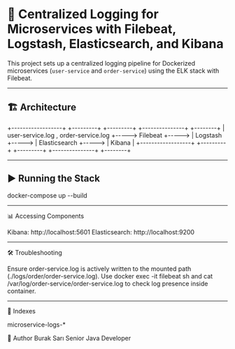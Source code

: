 # 🧾 Centralized Logging for Microservices with Filebeat, Logstash, Elasticsearch, and Kibana

This project sets up a centralized logging pipeline for Dockerized microservices (`user-service` and `order-service`) using the ELK stack with Filebeat.

---

## 🏗️ Architecture

+------------------+ +---------+ +---------+ +---------------+ +--------+
| user-service.log , order-service.log +-----> Filebeat +-----> | Logstash +-----> | Elasticsearch +-----> | Kibana |
+------------------+ +---------+ +---------+ +---------------+ +--------+

---

## ▶️ Running the Stack

docker-compose up --build

---

📊 Accessing Components

Kibana: http://localhost:5601
Elasticsearch: http://localhost:9200

---

🛠 Troubleshooting

Ensure order-service.log is actively written to the mounted path (./logs/order/order-service.log).
Use docker exec -it filebeat sh and cat /var/log/order-service/order-service.log to check log presence inside container.

---
📌 Indexes

microservice-logs-*


👤 Author
Burak Sarı
Senior Java Developer




